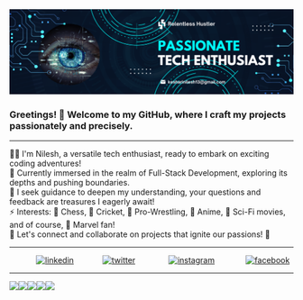 
<img src="Banner.png" alt="Banner"/> 

<h3> Greetings! 👋 Welcome to my GitHub, where I craft my projects passionately and precisely.
</h3>
<hr>
👨‍💻 I'm Nilesh, a versatile tech enthusiast, ready to embark on exciting coding adventures! <br />
🔭 Currently immersed in the realm of Full-Stack Development, exploring its depths and pushing boundaries.<br />
🧠 I seek guidance to deepen my understanding, your questions and feedback are treasures I eagerly await!<br />
⚡ Interests: 🎲 Chess, 🏏 Cricket, 💪 Pro-Wrestling, 🎌 Anime, 🚀 Sci-Fi movies, and of course, 🦸 Marvel fan!<br />
🚀 Let's connect and collaborate on projects that ignite our passions! 🌟<br />

<hr>

&nbsp;&nbsp;&nbsp;&nbsp;&nbsp;&nbsp;&nbsp;&nbsp;&nbsp;&nbsp;&nbsp;
[<img src='https://cdn.jsdelivr.net/npm/simple-icons@3.0.1/icons/linkedin.svg' alt='linkedin' height='40'>](https://www.linkedin.com/in/nileshkeshari/) &nbsp;&nbsp;&nbsp;&nbsp;&nbsp;&nbsp;&nbsp;&nbsp;&nbsp;&nbsp;&nbsp;
[<img src='https://cdn.jsdelivr.net/npm/simple-icons@3.0.1/icons/twitter.svg' alt='twitter' height='40'>](https://twitter.com/iamnilesh_13) &nbsp;
&nbsp;&nbsp;&nbsp;&nbsp;&nbsp;&nbsp;&nbsp;&nbsp;&nbsp;&nbsp;&nbsp;
[<img src='https://cdn.jsdelivr.net/npm/simple-icons@3.0.1/icons/instagram.svg' alt='instagram' height='40'>](https://www.instagram.com/enigmatic._.star/) &nbsp;&nbsp;&nbsp;&nbsp;&nbsp;&nbsp;&nbsp;&nbsp;&nbsp;&nbsp;&nbsp;&nbsp;
[<img src='https://cdn.jsdelivr.net/npm/simple-icons@3.0.1/icons/facebook.svg' alt='facebook' height='40'>](https://www.facebook.com/nilesh.keshari.750) 
<hr>

![](http://github-profile-summary-cards.vercel.app/api/cards/profile-details?username=kesharinilesh&theme=github_dark)![](http://github-profile-summary-cards.vercel.app/api/cards/repos-per-language?username=kesharinilesh&theme=github_dark)![](http://github-profile-summary-cards.vercel.app/api/cards/most-commit-language?username=kesharinilesh&theme=github_dark)![](http://github-profile-summary-cards.vercel.app/api/cards/stats?username=kesharinilesh&theme=github_dark)![](http://github-profile-summary-cards.vercel.app/api/cards/productive-time?username=kesharinilesh&theme=github_dark&utcOffset=8)

<!--
## 📊 Github Stats
<a>![Nilesh's GitHub stats](https://github-readme-stats.vercel.app/api?username=kesharinilesh&show_icons=true&theme=transparent)
<img alt="Nilesh's Github Top languages" src="https://github-readme-stats.vercel.app/api/top-langs/?username=kesharinilesh&layout=compact&theme=transparent" align="right" />
</a>
<br>
-->
